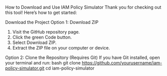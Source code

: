 How to Download and Use IAM Policy Simulator
Thank you for checking out this tool! Here’s how to get started:


Download the Project
Option 1: Download ZIP
1. Visit the GitHub repository page.  
2. Click the green Code button.  
3. Select Download ZIP.  
4. Extract the ZIP file on your computer or device.

 Option 2: Clone the Repository (Requires Git)
If you have Git installed, open your terminal and run:
bash
git clone https://github.com/yourusername/iam-policy-simulator.git
cd iam-policy-simulator
